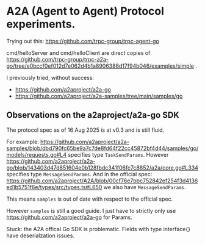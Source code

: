 # A2A (Agent to Agent) Protocol experiments.

Trying out this:
https://github.com/trpc-group/trpc-agent-go 

cmd/helloServer and cmd/helloClient are direct copies of https://github.com/trpc-group/trpc-a2a-go/tree/e0bccf0ef012d7e062d4b1a8906388d17f94b046/examples/simple .

I previously tried, without success:
- https://github.com/a2aproject/a2a-go
- https://github.com/a2aproject/a2a-samples/tree/main/samples/go

## Observations on the a2aproject/a2a-go SDK
The protocol spec as of 16 Aug 2025 is at v0.3 and is still fluid.

For example: https://github.com/a2aproject/a2a-samples/blob/dbd790fc65be9a7c7de8fd64f22cc45872bf4d44/samples/go/models/requests.go#L4
specifies type `TaskSendParams`.
However https://github.com/a2aproject/a2a-go/blob/143403d47d851604e0b128fbdc341f06fc7c8852/a2a/core.go#L334
specifies type `MessageSendParams`.
And in the official spec: https://github.com/a2aproject/A2A/blob/00cf76e7bbc752842ef254f3d4136ed1b5751f6e/types/src/types.ts#L650
we also have `MessageSendParams`.

This means `samples` is out of date with respect to the official spec.

However `samples` is still a good guide. I just have to strictly only use https://github.com/a2aproject/a2a-go for Params.

Stuck: the A2A offical Go SDK is problematic. Fields with type interface{} have deserialzation issues.
